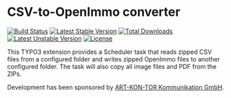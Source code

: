 # CSV-to-OpenImmo converter

[![Build Status](https://travis-ci.org/oliverklee/ext-csv_to_openimmo.svg?branch=master)](https://travis-ci.org/oliverklee/ext-csv_to_openimmo)
[![Latest Stable Version](https://poser.pugx.org/oliverklee/oelib/v/stable.svg)](https://packagist.org/packages/oliverklee/oelib)
[![Total Downloads](https://poser.pugx.org/oliverklee/oelib/downloads.svg)](https://packagist.org/packages/oliverklee/oelib)
[![Latest Unstable Version](https://poser.pugx.org/oliverklee/oelib/v/unstable.svg)](https://packagist.org/packages/oliverklee/oelib)
[![License](https://poser.pugx.org/oliverklee/oelib/license.svg)](https://packagist.org/packages/oliverklee/oelib)

This TYPO3 extension provides a Scheduler task that reads zipped CSV files
from a configured folder and writes zipped OpenImmo files to another configured
folder. The task will also copy all image files and PDF from the ZIPs.

Development has been sponsored by
[ART-KON-TOR Kommunikation GmbH](https://www.art-kon-tor.de/).
